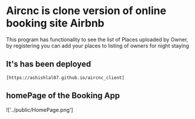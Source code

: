 # Aircnc is clone version of online booking site Airbnb
  This program has functionality to see the list of Places uploaded by Owner, by registering you can add your places to listing of owners for night staying

## It's has been deployed 
    [https://ashishlal07.github.io/aircnc_client]

## homePage of the Booking App
!['../public/HomePage.png']

